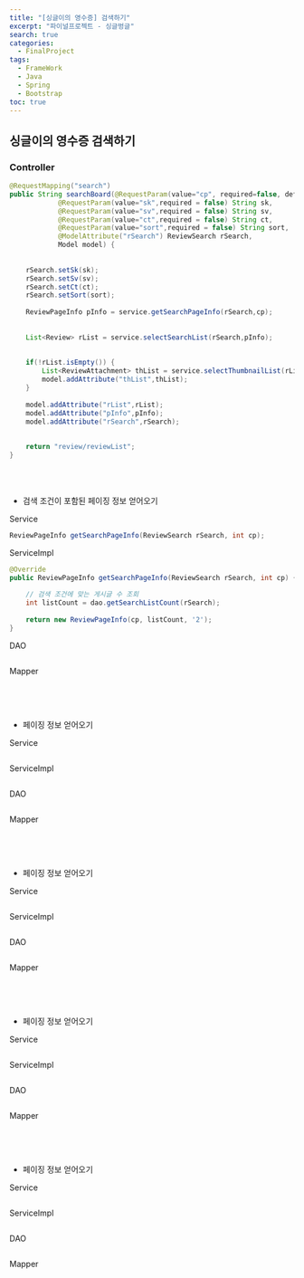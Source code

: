 ```yaml
---
title: "[싱글이의 영수증] 검색하기"
excerpt: "파이널프로젝트 - 싱글벙글"
search: true
categories: 
  - FinalProject
tags: 
  - FrameWork
  - Java
  - Spring
  - Bootstrap
toc: true
---
```


## 싱글이의 영수증 검색하기

### Controller

```java
@RequestMapping("search")
public String searchBoard(@RequestParam(value="cp", required=false, defaultValue ="1")  int cp,
            @RequestParam(value="sk",required = false) String sk, 
            @RequestParam(value="sv",required = false) String sv,
            @RequestParam(value="ct",required = false) String ct,
            @RequestParam(value="sort",required = false) String sort, 
            @ModelAttribute("rSearch") ReviewSearch rSearch,
            Model model) {
    
    
    rSearch.setSk(sk);
    rSearch.setSv(sv);
    rSearch.setCt(ct);
    rSearch.setSort(sort);
    
    ReviewPageInfo pInfo = service.getSearchPageInfo(rSearch,cp);
    
    
    List<Review> rList = service.selectSearchList(rSearch,pInfo);
    
    
    if(!rList.isEmpty()) {
        List<ReviewAttachment> thList = service.selectThumbnailList(rList);
        model.addAttribute("thList",thList);
    }
    
    model.addAttribute("rList",rList);
    model.addAttribute("pInfo",pInfo);
    model.addAttribute("rSearch",rSearch);
    
    
    return "review/reviewList";
}
```

<br><br>

- 검색 조건이 포함된 페이징 정보 얻어오기

Service

```java
ReviewPageInfo getSearchPageInfo(ReviewSearch rSearch, int cp);
```


ServiceImpl

```java
@Override
public ReviewPageInfo getSearchPageInfo(ReviewSearch rSearch, int cp) {
    
    // 검색 조건에 맞는 게시글 수 조회
    int listCount = dao.getSearchListCount(rSearch);
    
    return new ReviewPageInfo(cp, listCount, '2');
}
```

DAO

```java

```

Mapper

```sql

```

<br><br>


- 페이징 정보 얻어오기

Service

```java

```


ServiceImpl

```java

```

DAO

```java

```

Mapper

```sql

```

<br><br>



- 페이징 정보 얻어오기

Service

```java

```


ServiceImpl

```java

```

DAO

```java

```

Mapper

```sql

```

<br><br>



- 페이징 정보 얻어오기

Service

```java

```


ServiceImpl

```java

```

DAO

```java

```

Mapper

```sql

```

<br><br>



- 페이징 정보 얻어오기

Service

```java

```


ServiceImpl

```java

```

DAO

```java

```

Mapper

```sql

```

<br><br>